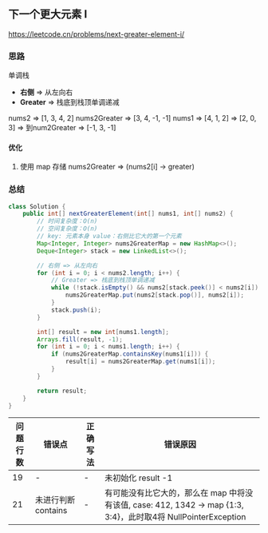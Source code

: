 ## 下一个更大元素 I

<https://leetcode.cn/problems/next-greater-element-i/>

### 思路

单调栈

- **右侧** => 从左向右
- **Greater** => 栈底到栈顶单调递减

nums2 => [1, 3, 4, 2]
nums2Greater => [3, 4, -1, -1]
nums1 => [4, 1, 2] => [2, 0, 3] => 到num2Greater => [-1, 3, -1]

#### 优化

1. 使用 map 存储 nums2Greater => (nums2[i] -> greater)

### 总结

```java
class Solution {
    public int[] nextGreaterElement(int[] nums1, int[] nums2) {
        // 时间复杂度：O(n)
        // 空间复杂度：O(n)
        // key: 元素本身 value：右侧比它大的第一个元素
        Map<Integer, Integer> nums2GreaterMap = new HashMap<>();
        Deque<Integer> stack = new LinkedList<>();

        // 右侧 => 从左向右
        for (int i = 0; i < nums2.length; i++) {
            // Greater => 栈底到栈顶单调递减
            while (!stack.isEmpty() && nums2[stack.peek()] < nums2[i]) {
                nums2GreaterMap.put(nums2[stack.pop()], nums2[i]);
            }
            stack.push(i);
        }

        int[] result = new int[nums1.length];
        Arrays.fill(result, -1);
        for (int i = 0; i < nums1.length; i++) {
            if (nums2GreaterMap.containsKey(nums1[i])) {
                result[i] = nums2GreaterMap.get(nums1[i]);
            }
        }

        return result;
    }
}
```

| 问题行数 | 错误点            | 正确写法 | 错误原因                                                                                   |
|------|----------------|------|----------------------------------------------------------------------------------------|
| 19   | -              | -    | 未初始化 result -1                                                                         |
| 21   | 未进行判断 contains | -    | 有可能没有比它大的，那么在 map 中将没有该值, case: 412, 1342 -> map {1:3, 3:4}，此时取4将 NullPointerException |


